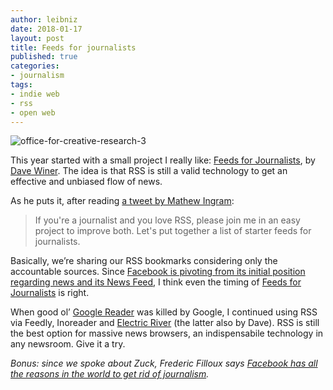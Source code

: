 ```yaml
---
author: leibniz
date: 2018-01-17
layout: post
title: Feeds for journalists
published: true
categories:
- journalism
tags:
- indie web
- rss
- open web
---
```


![office-for-creative-research-3](http://assets.coolhunting.com/coolhunting/mt_asset_cache/2014/11/office-for-creative-research-3.jpg)

This year started with a small project I really like: [Feeds for Journalists](https://github.com/scripting/feedsForJournalists), by [Dave Winer](http://scripting.com/). The idea is that RSS is still a valid technology to get an effective and unbiased flow of news. 

As he puts it, after reading [a tweet by Mathew Ingram](https://twitter.com/mathewi/status/952214692918734848):

> If you're a journalist and you love RSS, please join me in an easy project to improve both. Let's put together a list of starter feeds for journalists.

Basically, we’re sharing our RSS bookmarks considering  only the accountable sources. Since [Facebook is pivoting from its initial position regarding news and its News Feed](https://www.theverge.com/2018/1/11/16881102/facebook-news-feed-changes-meaningful-interactions), I think even the timing of [Feeds for Journalists](https://github.com/scripting/feedsForJournalists) is right. 

When good ol’ [Google Reader](https://en.wikipedia.org/wiki/Google_Reader) was killed by Google, I continued using RSS via Feedly, Inoreader and [Electric River](http://rss2.io/electric/) (the latter also by Dave). RSS is still the best option for massive news browsers, an indispensabile technology in any newsroom. Give it a try.

_Bonus: since we spoke about Zuck, Frederic Filloux says [Facebook has all the reasons in the world to get rid of journalism](https://mondaynote.com/facebook-is-done-with-quality-journalism-deal-with-it-afc2475f1f84)._
